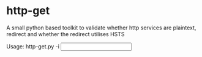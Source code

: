 # http-get
A small python based toolkit to validate whether http services are plaintext, redirect and whether the redirect utilises HSTS

Usage: http-get.py -i <input file>
